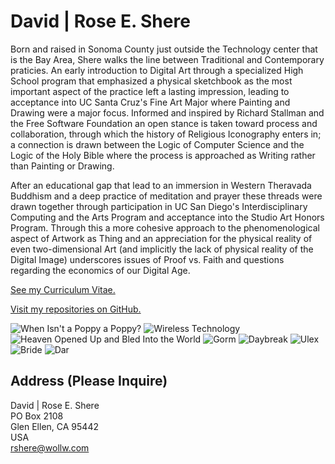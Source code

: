 # David | Rose E. Shere

Born and raised in Sonoma County just outside the Technology center that is the Bay Area, Shere walks the line between Traditional and Contemporary praticies.  An early introduction to Digital Art through a specialized High School program that emphasized a physical sketchbook as the most important aspect of the practice left a lasting impression, leading to acceptance into UC Santa Cruz's Fine Art Major where Painting and Drawing were a major focus.  Informed and inspired by Richard Stallman and the Free Software Foundation an open stance is taken toward process and collaboration, through which the history of Religious Iconography enters in; a connection is drawn between the Logic of Computer Science and the Logic of the Holy Bible where the process is approached as Writing rather than Painting or Drawing.

After an educational gap that lead to an immersion in Western Theravada Buddhism and a deep practice of meditation and prayer these threads were drawn together through participation in UC San Diego's Interdisciplinary Computing and the Arts Program and acceptance into the Studio Art Honors Program.  Through this a more cohesive approach to the phenomenological aspect of Artwork as Thing and an appreciation for the physical reality of even two-dimensional Art (and implicitly the lack of physical reality of the Digital Image) underscores issues of Proof vs. Faith and questions regarding the economics of our Digital Age.

[See my Curriculum Vitae.](CV.md)

[Visit my repositories on GitHub.](https://github.com/Wollw)

![When Isn't a Poppy a Poppy?](img/when_isnt_a_poppy_a_poppy.jpg)
![Wireless Technology](img/wireless_technology.jpg)
![Heaven Opened Up and Bled Into the World](img/heaven_opened_up_and_bled_into_the_world.jpg)
![Gorm](img/gorm.jpg)
![Daybreak](img/daybreak.jpg)
![Ulex](img/ulex.jpg)
![Bride](img/bride.jpg)
![Dar](img/dar.jpg)

## Address (Please Inquire)
David | Rose E. Shere<br>
PO Box 2108<br>
Glen Ellen, CA 95442<br>
USA<br>
rshere@wollw.com
